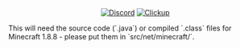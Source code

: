 <p align="center">
<a href="https://discord.gg/nPMF9KASS5"><img align="center" alt="Discord" src="https://img.shields.io/discord/786750604419792926?color=BBADA1&label=DISCORD&logo=discord&logoColor=white&style=for-the-badge"></a>
<a href="https://share.clickup.com/l/4-14731105-1/list"><img align="center" alt="Clickup" src="https://img.shields.io/static/v1?message=view&color=BBADA1&label=ClickUp&logo=trello&logoColor=white&style=for-the-badge"></a>
</p>
This will need the source code (`.java`) or compiled `.class` files for Minecraft 1.8.8 - please put them in `src/net/minecraft/`.
